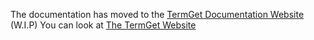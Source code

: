 The documentation has moved to the [TermGet Documentation Website](https://termget.gitlab.io)
(W.I.P) You can look at [The TermGet Website](https://termget.xyz)
